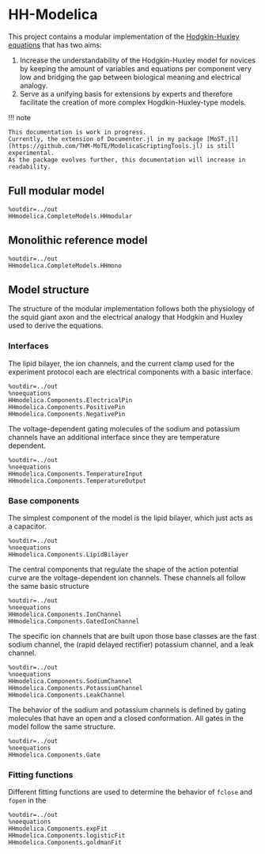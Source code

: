 # HH-Modelica

This project contains a modular implementation of the [Hodgkin-Huxley equations](https://en.wikipedia.org/wiki/Hodgkin%E2%80%93Huxley_model) that has two aims:

1. Increase the understandability of the Hodgkin-Huxley model for novices by keeping the amount of variables and equations per component very low and bridging the gap between biological meaning and electrical analogy.
2. Serve as a unifying basis for extensions by experts and therefore facilitate the creation of more complex Hogdkin-Huxley-type models.

!!! note

    This documentation is work in progress.
    Currently, the extension of Documenter.jl in my package [MoST.jl](https://github.com/THM-MoTE/ModelicaScriptingTools.jl) is still experimental.
    As the package evolves further, this documentation will increase in readability.

## Full modular model

```@modelica
%outdir=../out
HHmodelica.CompleteModels.HHmodular
```

## Monolithic reference model

```@modelica
%outdir=../out
HHmodelica.CompleteModels.HHmono
```

## Model structure

The structure of the modular implementation follows both the physiology of the squid giant axon and the electrical analogy that Hodgkin and Huxley used to derive the equations.

### Interfaces

The lipid bilayer, the ion channels, and the current clamp used for the experiment protocol each are electrical components with a basic interface.

```@modelica
%outdir=../out
%noequations
HHmodelica.Components.ElectricalPin
HHmodelica.Components.PositivePin
HHmodelica.Components.NegativePin
```

The voltage-dependent gating molecules of the sodium and potassium channels have an additional interface since they are temperature dependent.

```@modelica
%outdir=../out
%noequations
HHmodelica.Components.TemperatureInput
HHmodelica.Components.TemperatureOutput
```

### Base components

The simplest component of the model is the lipid bilayer, which just acts as a capacitor.

```@modelica
%outdir=../out
%noequations
HHmodelica.Components.LipidBilayer
```

The central components that regulate the shape of the action potential curve are the voltage-dependent ion channels.
These channels all follow the same basic structure

```@modelica
%outdir=../out
%noequations
HHmodelica.Components.IonChannel
HHmodelica.Components.GatedIonChannel
```

The specific ion channels that are built upon those base classes are the fast sodium channel, the (rapid delayed rectifier) potassium channel, and a leak channel.

```@modelica
%outdir=../out
%noequations
HHmodelica.Components.SodiumChannel
HHmodelica.Components.PotassiumChannel
HHmodelica.Components.LeakChannel
```

The behavior of the sodium and potassium channels is defined by gating molecules that have an open and a closed conformation.
All gates in the model follow the same structure.

```@modelica
%outdir=../out
%noequations
HHmodelica.Components.Gate
```

### Fitting functions

Different fitting functions are used to determine the behavior of `fclose` and `fopen` in the

```@modelica
%outdir=../out
%noequations
HHmodelica.Components.expFit
HHmodelica.Components.logisticFit
HHmodelica.Components.goldmanFit
```
